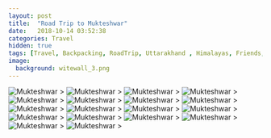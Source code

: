 ```yaml
---
layout: post
title:  "Road Trip to Mukteshwar"
date:   2018-10-14 03:52:38
categories: Travel
hidden: true
tags: [Travel, Backpacking, RoadTrip, Uttarakhand , Himalayas, Friends, Photoblog, WeekendDiaries]
image:
  background: witewall_3.png
---
```


<img src="https://i.imgur.com/Tkmk4wZ.jpg" alt="Mukteshwar">
>

<img src="https://i.imgur.com/xKvTbzd.jpg" alt="Mukteshwar">
>

<img src="https://i.imgur.com/DqmQ3Xf.jpg" alt="Mukteshwar">
>

<img src="https://i.imgur.com/93NcGn0.jpg" alt="Mukteshwar">
>

<img src="https://i.imgur.com/sFYzUvZ.jpg" alt="Mukteshwar">
>

<img src="https://i.imgur.com/ChLiyHu.jpg" alt="Mukteshwar">
>

<img src="https://i.imgur.com/zovlMAk.jpg" alt="Mukteshwar">
>

<img src="https://i.imgur.com/9cx0TEI.jpg" alt="Mukteshwar">
>

<img src="https://i.imgur.com/dLy4cs1.jpg" alt="Mukteshwar">
>

<img src="https://i.imgur.com/dF9fEIx.jpg" alt="Mukteshwar">
>

<img src="https://i.imgur.com/0cYMgym.jpg" alt="Mukteshwar">
>

<img src="https://i.imgur.com/9yZliEr.jpg" alt="Mukteshwar">
>

<img src="https://i.imgur.com/OS7l7xR.jpg" alt="Mukteshwar">
>

<img src="https://i.imgur.com/DWQmPzR.jpg" alt="Mukteshwar">
>

<img src="https://i.imgur.com/OHhPZNX.jpg" alt="Mukteshwar">
>

<img src="https://i.imgur.com/c8lOq7v.jpg" alt="Mukteshwar">
>

<img src="https://i.imgur.com/eci0gBa.jpg" alt="Mukteshwar">
>

<img src="https://i.imgur.com/Bc2g7dx.jpg" alt="Mukteshwar">
>

